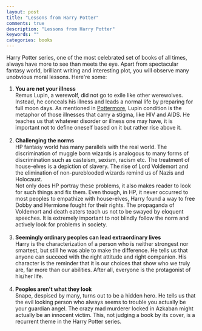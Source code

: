 ```yaml
---
layout: post
title: "Lessons from Harry Potter"
comments: true
description: "Lessons from Harry Potter"
keywords: ""
categories: books
---
```


Harry Potter series, one of the most celebrated set of books of all times, always have more to see than meets the eye. Apart from spectacular fantasy world, brilliant writing and interesting plot, you will observe many unobvious moral lessons. Here're some:

<ol>
    <li><strong>You are not your illness</strong>
    <br/>
    Remus Lupin, a werewolf, did not go to exile like other werewolves. Instead, he conceals his illness and leads a normal life by preparing for full moon days. As mentioned in <a href="https://www.pottermore.com/writing-by-jk-rowling/remus-lupin">Pottermore</a>, Lupin condition is the metaphor of those illnesses that carry a stigma, like HIV and AIDS. He teaches us that whatever disorder or illness one may have, it is important not to define oneself based on it but rather rise above it.</li>
    <br/>
    <li><strong>Challenging the norms</strong>
    <br/>
    HP fantasy world has many parallels with the real world. The discrimination of muggle born wizards is analogous to many forms of discrimination such as casteism, sexism, racism etc. The treatment of house-elves is a depiction of slavery. The rise of Lord Voldemort and the elimination of non-pureblooded wizards remind us of Nazis and Holocaust.
    <br/>
    Not only does HP portray these problems, it also makes reader to look for such things and fix them. Even though, in HP, it never occurred to most peoples to empathize with house-elves, Harry found a way to free Dobby and Hermione fought for their rights. The propaganda of Voldemort and death eaters teach us not to be swayed by eloquent speeches. It is extremely important to not blindly follow the norm and actively look for problems in society.</li>
    <br/>
    <li><strong>Seemingly ordinary peoples can lead extraordinary lives</strong>
    <br/>
    Harry is the characterization of a person who is neither strongest nor smartest, but still he was able to make the difference. He tells us that anyone can succeed with the right attitude and right companion. His character is the reminder that it is our choices that show who we truly are, far more than our abilities. After all, everyone is the protagonist of his/her life.</li>
    <br/>
    <li><strong>Peoples aren't what they look</strong>
    <br/>
    Snape, despised by many, turns out to be a hidden hero. He tells us that the evil looking person who always seems to trouble you actually be your guardian angel. The crazy mad murderer locked in Azkaban might actually be an innocent victim. This, not judging a book by its cover, is a recurrent theme in the Harry Potter series.</li>
</ol>
